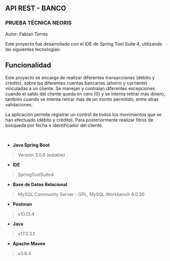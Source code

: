 ## API REST - BANCO 
### PRUEBA TÉCNICA NEORIS 
Autor: Fabian Torres
<br>

Este proyecto fue desarrollado con el IDE de Spring Tool Suite 4, utilizando las siguientes tecnologías:


## Funcionalidad

Este proyecto se encarga de realizar diferentes transacciones (débito y crédito), sobre las diferentes 
cuentas bancarias (ahorro y corriente) vinculadas a un cliente. Se manejan y contralan diferentes 
excepciones cuando el saldo del cliente queda en cero (0) y se intenta retirar más dinero, también 
cuando se intenta retirar más de un monto permitido, entre otras validaciones.

La aplicación permite registrar un control de todos los movimientos que se han efectuado (débito y crédito). 
Para posteriormente realizar fitros de búsqueda por fecha e identificador del cliente. 

<br>

- **Java Spring Boot**

> Versión 3.0.6 (estable)

- **IDE**

> SpringToolSuite4

- **Base de Datos Relacional**

> MySQL Community Server - GPL, MySQL Workbench 8.0.30

- **Postman**

> v10.13.4

- **Java**

> v17.0.3.1

- **Apache Maven**

> v3.8.4